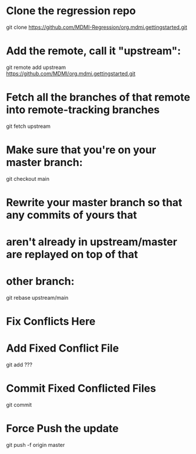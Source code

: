 
# Clone the regression repo

git clone https://github.com/MDMI-Regression/org.mdmi.gettingstarted.git

# Add the remote, call it "upstream":


git remote add upstream https://github.com/MDMI/org.mdmi.gettingstarted.git

# Fetch all the branches of that remote into remote-tracking branches

git fetch upstream

# Make sure that you're on your master branch:

git checkout main

# Rewrite your master branch so that any commits of yours that
# aren't already in upstream/master are replayed on top of that
# other branch:

git rebase upstream/main

# Fix Conflicts Here

# Add Fixed Conflict File

git add ???

# Commit Fixed Conflicted Files

git commit

# Force Push the update
git push -f origin master
